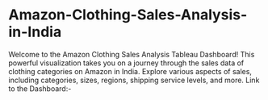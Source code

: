 # Amazon-Clothing-Sales-Analysis-in-India
Welcome to the Amazon Clothing Sales Analysis Tableau Dashboard! This powerful visualization takes you on a journey through the sales data of clothing categories on Amazon in India. Explore various aspects of sales, including categories, sizes, regions, shipping service levels, and more.  Link to the Dashboard:-
